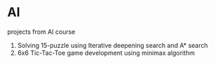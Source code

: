 # AI
projects from AI course
1) Solving 15-puzzle using Iterative deepening search and A* search
2) 6x6 Tic-Tac-Toe game development using minimax algorithm 
